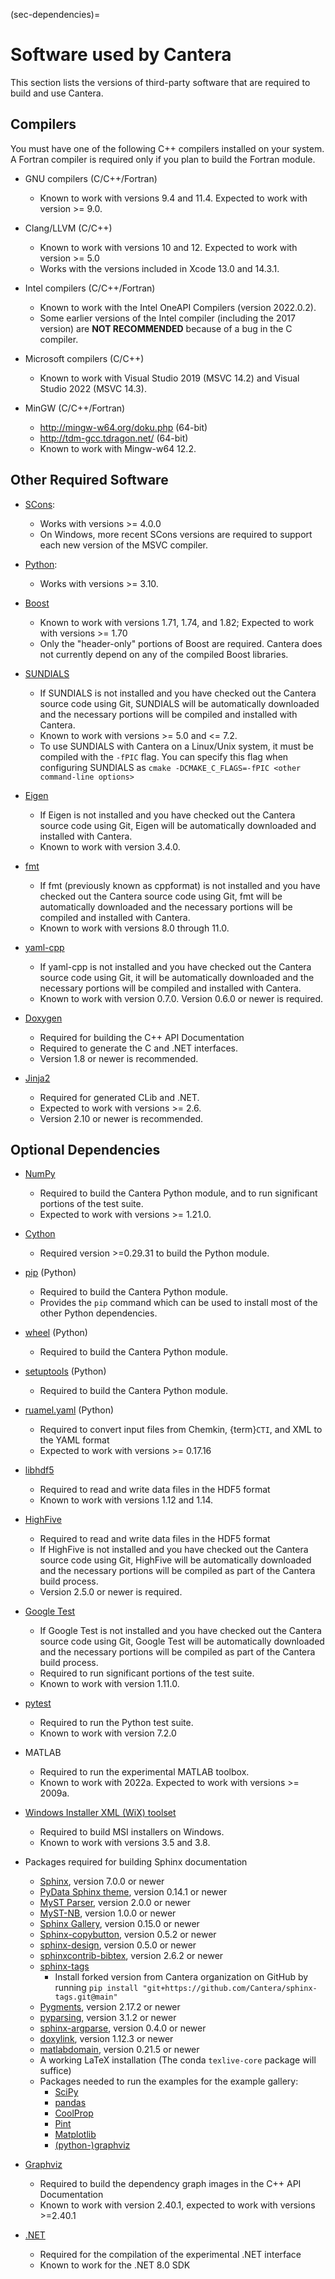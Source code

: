 (sec-dependencies)=
# Software used by Cantera

This section lists the versions of third-party software that are required to build and
use Cantera.

## Compilers

You must have one of the following C++ compilers installed on your system. A Fortran
compiler is required only if you plan to build the Fortran module.

- GNU compilers (C/C++/Fortran)

  - Known to work with versions 9.4 and 11.4. Expected to work with version >= 9.0.

- Clang/LLVM (C/C++)

  - Known to work with versions 10 and 12. Expected to work with version >= 5.0
  - Works with the versions included in Xcode 13.0 and 14.3.1.

- Intel compilers (C/C++/Fortran)

  - Known to work with the Intel OneAPI Compilers (version 2022.0.2).
  - Some earlier versions of the Intel compiler (including the 2017 version) are
    **NOT RECOMMENDED** because of a bug in the C compiler.

- Microsoft compilers (C/C++)

  - Known to work with Visual Studio 2019 (MSVC 14.2) and Visual Studio 2022
    (MSVC 14.3).

- MinGW (C/C++/Fortran)

  - <http://mingw-w64.org/doku.php> (64-bit)
  - <http://tdm-gcc.tdragon.net/> (64-bit)
  - Known to work with Mingw-w64 12.2.

## Other Required Software

- [SCons](https://scons.org/tag/releases.html):

  - Works with versions >= 4.0.0
  - On Windows, more recent SCons versions are required to support each new version of
    the MSVC compiler.

- [Python](https://python.org/downloads/):

  - Works with versions >= 3.10.

- [Boost](https://www.boost.org/releases/latest/)

  - Known to work with versions 1.71, 1.74, and 1.82; Expected to work with versions >=
    1.70
  - Only the "header-only" portions of Boost are required. Cantera does not currently
    depend on any of the compiled Boost libraries.

- [SUNDIALS](https://computing.llnl.gov/projects/sundials)

  - If SUNDIALS is not installed and you have checked out the Cantera source code using
    Git, SUNDIALS will be automatically downloaded and the necessary portions will be
    compiled and installed with Cantera.
  - Known to work with versions >= 5.0 and \<= 7.2.
  - To use SUNDIALS with Cantera on a Linux/Unix system, it must be compiled
    with the `-fPIC` flag. You can specify this flag when configuring SUNDIALS as
    `cmake -DCMAKE_C_FLAGS=-fPIC <other command-line options>`

- [Eigen](https://eigen.tuxfamily.org/index.php?title=Main_Page)

  - If Eigen is not installed and you have checked out the Cantera source code using
    Git, Eigen will be automatically downloaded and installed with Cantera.
  - Known to work with version 3.4.0.

- [fmt](https://fmt.dev/latest/index.html)

  - If fmt (previously known as cppformat) is not installed and you have checked out the
    Cantera source code using Git, fmt will be automatically downloaded and the
    necessary portions will be compiled and installed with Cantera.
  - Known to work with versions 8.0 through 11.0.

- [yaml-cpp](https://github.com/jbeder/yaml-cpp)

  - If yaml-cpp is not installed and you have checked out the Cantera source code using
    Git, it will be automatically downloaded and the necessary portions will be compiled
    and installed with Cantera.
  - Known to work with version 0.7.0. Version 0.6.0 or newer is required.

- [Doxygen](http://doxygen.nl/)

  - Required for building the C++ API Documentation
  - Required to generate the C and .NET interfaces.
  - Version 1.8 or newer is recommended.

- [Jinja2](https://jinja.palletsprojects.com/en/stable/)

  - Required for generated CLib and .NET.
  - Expected to work with versions >= 2.6.
  - Version 2.10 or newer is recommended.

## Optional Dependencies

- [NumPy](https://www.numpy.org/)

  - Required to build the Cantera Python module, and to run significant portions
    of the test suite.
  - Expected to work with versions >= 1.21.0.

- [Cython](https://cython.org/)

  - Required version >=0.29.31 to build the Python module.

- [pip](https://pip.pypa.io/en/stable/installing/) (Python)

  - Required to build the Cantera Python module.
  - Provides the `pip` command which can be used to install most of
    the other Python dependencies.

- [wheel](https://pypi.org/project/wheel/) (Python)

  - Required to build the Cantera Python module.

- [setuptools](https://pypi.org/project/setuptools/) (Python)

  - Required to build the Cantera Python module.

- [ruamel.yaml](https://pypi.org/project/ruamel.yaml/) (Python)

  - Required to convert input files from Chemkin, {term}`CTI`, and XML to the YAML
    format
  - Expected to work with versions >= 0.17.16

- [libhdf5](https://www.hdfgroup.org/solutions/hdf5/)

  - Required to read and write data files in the HDF5 format
  - Known to work with versions 1.12 and 1.14.

- [HighFive](https://highfive-devs.github.io/highfive/)

  - Required to read and write data files in the HDF5 format
  - If HighFive is not installed and you have checked out the Cantera source code
    using Git, HighFive will be automatically downloaded and the necessary portions will
    be compiled as part of the Cantera build process.
  - Version 2.5.0 or newer is required.

- [Google Test](https://github.com/google/googletest)

  - If Google Test is not installed and you have checked out the Cantera source code
    using Git, Google Test will be automatically downloaded and the necessary portions
    will be compiled as part of the Cantera build process.
  - Required to run significant portions of the test suite.
  - Known to work with version 1.11.0.

- [pytest](https://pytest.org)

  - Required to run the Python test suite.
  - Known to work with version 7.2.0

- MATLAB

  - Required to run the experimental MATLAB toolbox.
  - Known to work with 2022a. Expected to work with versions >= 2009a.

- [Windows Installer XML (WiX) toolset](http://wixtoolset.org/)

  - Required to build MSI installers on Windows.
  - Known to work with versions 3.5 and 3.8.

- Packages required for building Sphinx documentation

  - [Sphinx](https://www.sphinx-doc.org/en/stable/), version 7.0.0 or newer
  - [PyData Sphinx theme](https://pydata-sphinx-theme.readthedocs.io/en/stable/),
    version 0.14.1 or newer
  - [MyST Parser](https://myst-parser.readthedocs.io/en/latest/), version 2.0.0 or newer
  - [MyST-NB](https://myst-nb.readthedocs.io/en/latest/), version 1.0.0 or newer
  - [Sphinx Gallery](https://sphinx-gallery.github.io/stable/index.html), version 0.15.0
    or newer
  - [Sphinx-copybutton](https://sphinx-copybutton.readthedocs.io/en/latest/), version
    0.5.2 or newer
  - [sphinx-design](https://sphinx-design.readthedocs.io/en/latest/), version 0.5.0 or
    newer
  - [sphinxcontrib-bibtex](https://sphinxcontrib-bibtex.readthedocs.io/en/latest/),
    version 2.6.2 or newer
  - [sphinx-tags](https://github.com/Cantera/sphinx-tags)
    - Install forked version from Cantera organization on GitHub by running
      `pip install "git+https://github.com/Cantera/sphinx-tags.git@main"`
  - [Pygments](https://pygments.org/), version 2.17.2 or newer
  - [pyparsing](https://github.com/pyparsing/pyparsing/), version 3.1.2 or newer
  - [sphinx-argparse](https://sphinx-argparse.readthedocs.io/en/latest/), version 0.4.0
    or newer
  - [doxylink](https://pythonhosted.org/sphinxcontrib-doxylink/), version 1.12.3 or
    newer
  - [matlabdomain](https://pypi.org/project/sphinxcontrib-matlabdomain), version 0.21.5
    or newer
  - A working LaTeX installation (The conda `texlive-core` package will suffice)
  - Packages needed to run the examples for the example gallery:
    - [SciPy](https://scipy.org/)
    - [pandas](https://pandas.pydata.org/)
    - [CoolProp](http://www.coolprop.org/)
    - [Pint](https://pint.readthedocs.io/en/stable/)
    - [Matplotlib](https://matplotlib.org/)
    - [(python-)graphviz](https://graphviz.readthedocs.io/en/stable/)

- [Graphviz](https://www.graphviz.org/)

  - Required to build the dependency graph images in the C++ API Documentation
  - Known to work with version 2.40.1, expected to work with versions >=2.40.1

- [.NET](https://dotnet.microsoft.com/)

  - Required for the compilation of the experimental .NET interface
  - Known to work for the .NET 8.0 SDK

